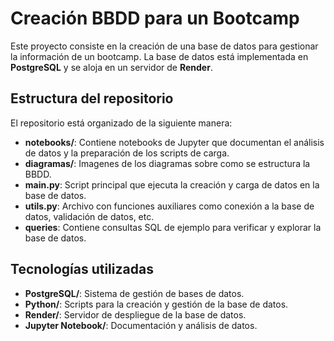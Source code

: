 # Creación BBDD para un Bootcamp

Este proyecto consiste en la creación de una base de datos para gestionar la información de un bootcamp. La base de datos está implementada en **PostgreSQL** y se aloja en un servidor de **Render**.

## Estructura del repositorio

El repositorio está organizado de la siguiente manera:

- **notebooks/**: Contiene notebooks de Jupyter que documentan el análisis de datos y la preparación de los scripts de carga.
- **diagramas/**: Imagenes de los diagramas sobre como se estructura la BBDD.
- **main.py**: Script principal que ejecuta la creación y carga de datos en la base de datos.
- **utils.py**: Archivo con funciones auxiliares como conexión a la base de datos, validación de datos, etc.
- **queries**: Contiene consultas SQL de ejemplo para verificar y explorar la base de datos.



## Tecnologías utilizadas

- **PostgreSQL/**: Sistema de gestión de bases de datos.
- **Python/**: Scripts para la creación y gestión de la base de datos.
- **Render/**: Servidor de despliegue de la base de datos.
- **Jupyter Notebook/**: Documentación y análisis de datos.


